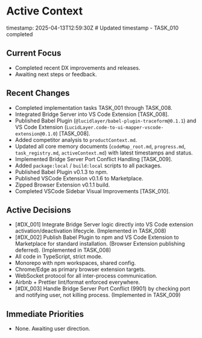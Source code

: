 # Active Context
timestamp: 2025-04-13T12:59:30Z # Updated timestamp - TASK_010 completed

## Current Focus
- Completed recent DX improvements and releases.
- Awaiting next steps or feedback.

## Recent Changes
- Completed implementation tasks TASK_001 through TASK_008.
- Integrated Bridge Server into VS Code Extension [TASK_008].
- Published Babel Plugin (`@lucidlayer/babel-plugin-traceform@0.1.1`) and VS Code Extension (`LucidLayer.code-to-ui-mapper-vscode-extension@0.1.0`) [TASK_008].
- Added competitor analysis to `productContext.md`.
- Updated all core memory documents (`codeMap_root.md`, `progress.md`, `task_registry.md`, `activeContext.md`) with latest timestamps and status.
- Implemented Bridge Server Port Conflict Handling [TASK_009].
- Added `package:local` / `build:local` scripts to all packages.
- Published Babel Plugin v0.1.3 to npm.
- Published VSCode Extension v0.1.6 to Marketplace.
- Zipped Browser Extension v0.1.1 build.
- Completed VSCode Sidebar Visual Improvements [TASK_010].

## Active Decisions
- [#DX_001] Integrate Bridge Server logic directly into VS Code extension activation/deactivation lifecycle. (Implemented in TASK_008)
- [#DX_002] Publish Babel Plugin to npm and VS Code Extension to Marketplace for standard installation. (Browser Extension publishing deferred). (Implemented in TASK_008)
- All code in TypeScript, strict mode.
- Monorepo with npm workspaces, shared config.
- Chrome/Edge as primary browser extension targets.
- WebSocket protocol for all inter-process communication.
- Airbnb + Prettier lint/format enforced everywhere.
- [#DX_003] Handle Bridge Server Port Conflict (9901) by checking port and notifying user, not killing process. (Implemented in TASK_009)

## Immediate Priorities
- None. Awaiting user direction.
